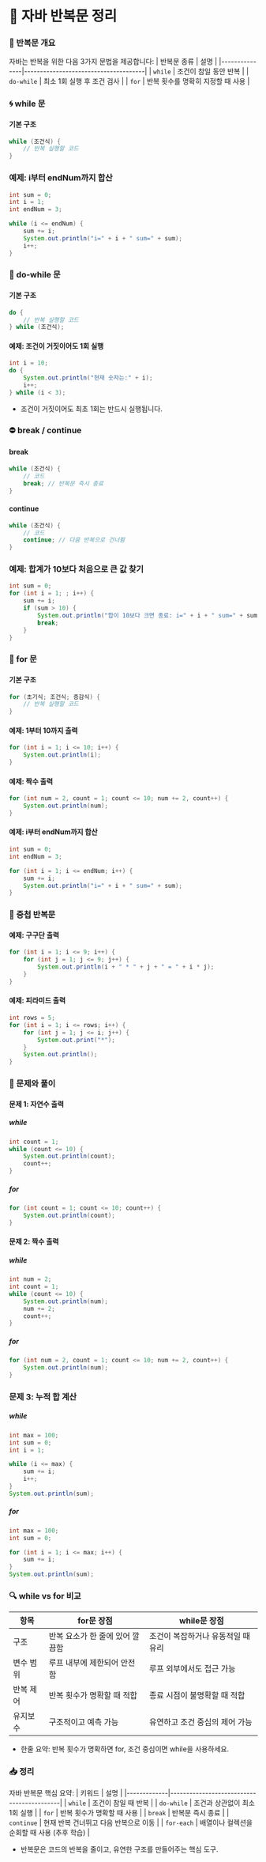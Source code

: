# 🔁 자바 반복문 정리

### 🔄 반복문 개요
자바는 반복을 위한 다음 3가지 문법을 제공합니다:
| 반복문 종류   | 설명                                 |
|---------------|--------------------------------------|
| `while`       | 조건이 참일 동안 반복                |
| `do-while`    | 최소 1회 실행 후 조건 검사           |
| `for`         | 반복 횟수를 명확히 지정할 때 사용    |



### 🌀 while 문
#### 기본 구조
```java
while (조건식) {
    // 반복 실행할 코드
}
```

### 예제: i부터 endNum까지 합산
```java
int sum = 0;
int i = 1;
int endNum = 3;

while (i <= endNum) {
    sum += i;
    System.out.println("i=" + i + " sum=" + sum);
    i++;
}
```


### 🔁 do-while 문
#### 기본 구조
```java
do {
    // 반복 실행할 코드
} while (조건식);
```

#### 예제: 조건이 거짓이어도 1회 실행
```java
int i = 10;
do {
    System.out.println("현재 숫자는:" + i);
    i++;
} while (i < 3);
```
- 조건이 거짓이어도 최초 1회는 반드시 실행됩니다.


### ⛔ break / continue
#### break
```java
while (조건식) {
    // 코드
    break; // 반복문 즉시 종료
}
```

#### continue
```java
while (조건식) {
    // 코드
    continue; // 다음 반복으로 건너뜀
}
```

### 예제: 합계가 10보다 처음으로 큰 값 찾기
```java
int sum = 0;
for (int i = 1; ; i++) {
    sum += i;
    if (sum > 10) {
        System.out.println("합이 10보다 크면 종료: i=" + i + " sum=" + sum);
        break;
    }
}
```


### 🔂 for 문
#### 기본 구조
```java
for (초기식; 조건식; 증감식) {
    // 반복 실행할 코드
}
```

#### 예제: 1부터 10까지 출력
```java
for (int i = 1; i <= 10; i++) {
    System.out.println(i);
}
```

#### 예제: 짝수 출력
```java
for (int num = 2, count = 1; count <= 10; num += 2, count++) {
    System.out.println(num);
}
```

#### 예제: i부터 endNum까지 합산
```java
int sum = 0;
int endNum = 3;

for (int i = 1; i <= endNum; i++) {
    sum += i;
    System.out.println("i=" + i + " sum=" + sum);
}
```


### 🔁 중첩 반복문
#### 예제: 구구단 출력
```java
for (int i = 1; i <= 9; i++) {
    for (int j = 1; j <= 9; j++) {
        System.out.println(i + " * " + j + " = " + i * j);
    }
}
```

#### 예제: 피라미드 출력
```java
int rows = 5;
for (int i = 1; i <= rows; i++) {
    for (int j = 1; j <= i; j++) {
        System.out.print("*");
    }
    System.out.println();
}
```


### 🧪 문제와 풀이
#### 문제 1: 자연수 출력
##### while
```java
int count = 1;
while (count <= 10) {
    System.out.println(count);
    count++;
}
```

##### for
```java
for (int count = 1; count <= 10; count++) {
    System.out.println(count);
}
```


#### 문제 2: 짝수 출력
##### while
```java
int num = 2;
int count = 1;
while (count <= 10) {
    System.out.println(num);
    num += 2;
    count++;
}
```

##### for
```java
for (int num = 2, count = 1; count <= 10; num += 2, count++) {
    System.out.println(num);
}
```


### 문제 3: 누적 합 계산
##### while
```java
int max = 100;
int sum = 0;
int i = 1;

while (i <= max) {
    sum += i;
    i++;
}
System.out.println(sum);
```

##### for
```java
int max = 100;
int sum = 0;

for (int i = 1; i <= max; i++) {
    sum += i;
}
System.out.println(sum);
```

### 🔍 while vs for 비교
| 항목        | for문 장점                          | while문 장점                         |
|-------------|--------------------------------------|--------------------------------------|
| 구조        | 반복 요소가 한 줄에 있어 깔끔함     | 조건이 복잡하거나 유동적일 때 유리  |
| 변수 범위   | 루프 내부에 제한되어 안전함         | 루프 외부에서도 접근 가능            |
| 반복 제어   | 반복 횟수가 명확할 때 적합          | 종료 시점이 불명확할 때 적합         |
| 유지보수    | 구조적이고 예측 가능                | 유연하고 조건 중심의 제어 가능       |

- 한줄 요약: 반복 횟수가 명확하면 for, 조건 중심이면 while을 사용하세요.


### 📥 정리
자바 반복문 핵심 요약:
| 키워드      | 설명                                      |
|-------------|-------------------------------------------|
| `while`     | 조건이 참일 때 반복                       |
| `do-while`  | 조건과 상관없이 최소 1회 실행             |
| `for`       | 반복 횟수가 명확할 때 사용                |
| `break`     | 반복문 즉시 종료                          |
| `continue`  | 현재 반복 건너뛰고 다음 반복으로 이동      |
| `for-each`  | 배열이나 컬렉션을 순회할 때 사용 (추후 학습) |

- 반복문은 코드의 반복을 줄이고, 유연한 구조를 만들어주는 핵심 도구.




